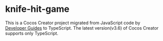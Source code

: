 # knife-hit-game
This is a Cocos Creator project migrated from JavaScript code by [Developer Guides](https://www.youtube.com/watch?v=NnTA9W-eVns) to TypeScript.
The latest version(v3.6) of Cocos Creator supports only TypeScript.
